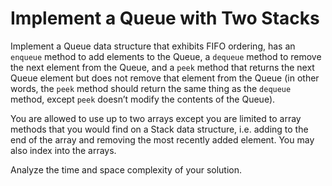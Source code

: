 # Implement a Queue with Two Stacks

Implement a Queue data structure that exhibits FIFO ordering, has an `enqueue` method to add elements to the Queue, a `dequeue` method to remove the next element from the Queue, and a `peek` method that returns the next Queue element but does not remove that element from the Queue (in other words, the `peek` method should return the same thing as the `dequeue` method, except `peek` doesn’t modify the contents of the Queue).

You are allowed to use up to two arrays except you are limited to array methods that you would find on a Stack data structure, i.e. adding to the end of the array and removing the most recently added element. You may also index into the arrays.

Analyze the time and space complexity of your solution.
